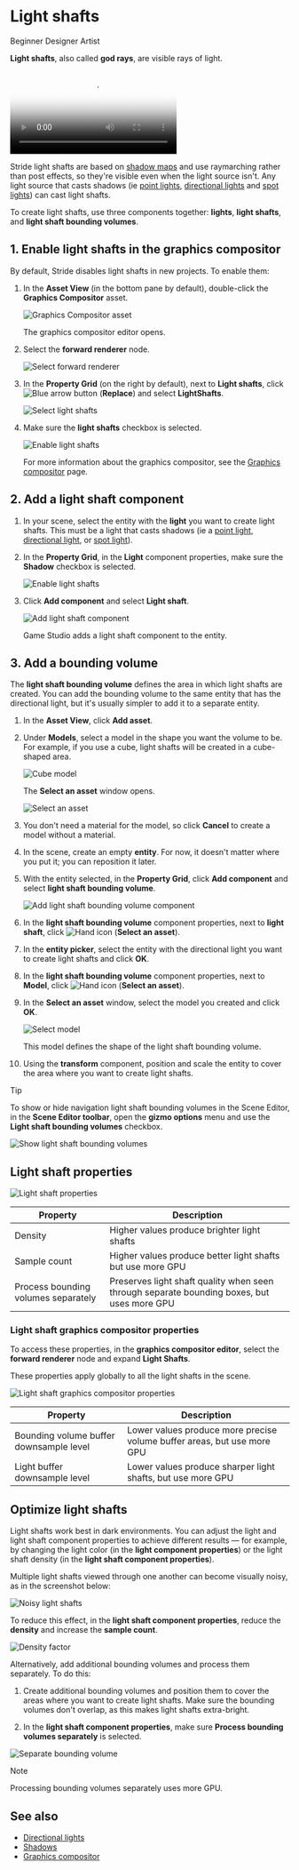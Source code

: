 # Light shafts

<span class="badge text-bg-primary">Beginner</span>
<span class="badge text-bg-success">Designer</span>
<span class="badge text-bg-success">Artist</span>

**Light shafts**, also called **god rays**, are visible rays of light.

<video autoplay loop class="responsive-video" poster="media/lightshaft_CoS_640.jpg">
   <source src="media/lightshaft_CoS_640.mp4" type="video/mp4">
</video>

Stride light shafts are based on [shadow maps](shadows.md) and use raymarching rather than post effects, so they're visible even when the light source isn't. Any light source that casts shadows (ie [point lights](point-lights.md), [directional lights](directional-lights.md) and [spot lights](spot-lights.md)) can cast light shafts.

To create light shafts, use three components together: **lights**, **light shafts**, and **light shaft bounding volumes**.

## 1. Enable light shafts in the graphics compositor

By default, Stride disables light shafts in new projects. To enable them:

1. In the **Asset View** (in the bottom pane by default), double-click the **Graphics Compositor** asset.

   ![Graphics Compositor asset](../graphics-compositor/media/graphics-compositor-asset.png)

   The graphics compositor editor opens.

2. Select the **forward renderer** node.

   ![Select forward renderer](../../virtual-reality/media/select-forward-renderer.png)

3. In the **Property Grid** (on the right by default), next to **Light shafts**, click ![Blue arrow button](~/manual/game-studio/media/blue-arrow-icon.png) (**Replace**) and select **LightShafts**.

   ![Select light shafts](media/select-light-shafts.png)

4. Make sure the **light shafts** checkbox is selected.

   ![Enable light shafts](media/enable-light-shafts.png)

   For more information about the graphics compositor, see the [Graphics compositor](../graphics-compositor/index.md) page.

## 2. Add a light shaft component

1. In your scene, select the entity with the **light** you want to create light shafts. This must be a light that casts shadows (ie a [point light](point-lights.md), [directional light](directional-lights.md), or [spot light](spot-lights.md)).

2. In the **Property Grid**, in the **Light** component properties, make sure the **Shadow** checkbox is selected.

   ![Enable light shafts](media/light-shafts-enable-shadows.png)

3. Click **Add component** and select **Light shaft**.

   ![Add light shaft component](media/add-light-shaft-component.png)

   Game Studio adds a light shaft component to the entity.

## 3. Add a bounding volume

The **light shaft bounding volume** defines the area in which light shafts are created. You can add the bounding volume to the same entity that has the directional light, but it's usually simpler to add it to a separate entity.

1. In the **Asset View**, click **Add asset**.

2. Under **Models**, select a model in the shape you want the volume to be. For example, if you use a cube, light shafts will be created in a cube-shaped area.

   ![Cube model](media/add-cube-model.png)

   The **Select an asset** window opens.

   ![Select an asset](media/asset-picker.png)

3. You don't need a material for the model, so click **Cancel** to create a model without a material.

4. In the scene, create an empty **entity**. For now, it doesn't matter where you put it; you can reposition it later.

5. With the entity selected, in the **Property Grid**, click **Add component** and select **light shaft bounding volume**.

   ![Add light shaft bounding volume component](media/add-light-shaft-bounding-volume.png)

6. In the **light shaft bounding volume** component properties, next to **light shaft**, click ![Hand icon](~/manual/game-studio/media/hand-icon.png) (**Select an asset**).

7. In the **entity picker**, select the entity with the directional light you want to create light shafts and click **OK**.

8. In the **light shaft bounding volume** component properties, next to **Model**, click ![Hand icon](~/manual/game-studio/media/hand-icon.png) (**Select an asset**).

9. In the **Select an asset** window, select the model you created and click **OK**.

   ![Select model](media/select-procedural-model.png)

   This model defines the shape of the light shaft bounding volume.

10. Using the **transform** component, position and scale the entity to cover the area where you want to create light shafts.

   > [!Tip]
   > To show or hide navigation light shaft bounding volumes in the Scene Editor, in the **Scene Editor toolbar**, open the **gizmo options** menu and use the **Light shaft bounding volumes** checkbox.

   ![Show light shaft bounding volumes](media/show-or-hide-light-shaft-bounding-volume.png)

## Light shaft properties

![Light shaft properties](media/light-shaft-properties.png)

| Property | Description |
|---------------------------|----------
| Density | Higher values produce brighter light shafts |
| Sample count | Higher values produce better light shafts but use more GPU |
| Process bounding volumes separately | Preserves light shaft quality when seen through separate bounding boxes, but uses more GPU |

### Light shaft graphics compositor properties

To access these properties, in the **graphics compositor editor**, select the **forward renderer** node and expand **Light Shafts**.

These properties apply globally to all the light shafts in the scene.

![Light shaft graphics compositor properties](media/light-shaft-graphics-compositor-properties.png)

| Property | Description |
|-----------------------------------------|--------------
| Bounding volume buffer downsample level | Lower values produce more precise volume buffer areas, but use more GPU |
| Light buffer downsample level | Lower values produce sharper light shafts, but use more GPU |

## Optimize light shafts

Light shafts work best in dark environments. You can adjust the light and light shaft component properties to achieve different results — for example, by changing the light color (in the **light component properties**) or the light shaft density (in the **light shaft component properties**).

Multiple light shafts viewed through one another can become visually noisy, as in the screenshot below:

![Noisy light shafts](media/noisy-light-shafts.jpg)

To reduce this effect, in the **light shaft component properties**, reduce the **density** and increase the **sample count**.

![Density factor](media/density-factor.png)

Alternatively, add additional bounding volumes and process them separately. To do this:

1. Create additional bounding volumes and position them to cover the areas where you want to create light shafts. Make sure the bounding volumes don't overlap, as this makes light shafts extra-bright.

2. In the **light shaft component properties**, make sure **Process bounding volumes separately** is selected.

![Separate bounding volume](media/separate-bounding-volumes.png)

> [!Note]
> Processing bounding volumes separately uses more GPU.

## See also

* [Directional lights](directional-lights.md)
* [Shadows](shadows.md)
* [Graphics compositor](../graphics-compositor/index.md)